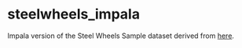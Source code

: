 # steelwheels_impala
Impala version of the Steel Wheels Sample dataset derived from [here](https://github.com/julianhyde/steelwheels-data-hsqldb).
